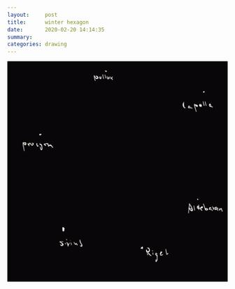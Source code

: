 ```yaml
---
layout:     post
title:      winter hexagon
date:       2020-02-20 14:14:35
summary:    
categories: drawing
---
```

![winter hexagon](/images/diary/winter-hexagon.png ".")
